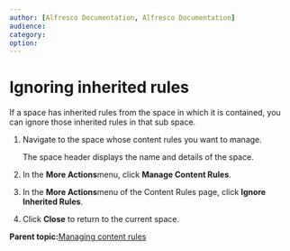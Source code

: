 ```yaml
---
author: [Alfresco Documentation, Alfresco Documentation]
audience: 
category: 
option: 
---
```


# Ignoring inherited rules

If a space has inherited rules from the space in which it is contained, you can ignore those inherited rules in that sub space.

1.  Navigate to the space whose content rules you want to manage.

    The space header displays the name and details of the space.

2.  In the **More Actions**menu, click **Manage Content Rules**.

3.  In the **More Actions**menu of the Content Rules page, click **Ignore Inherited Rules**.

4.  Click **Close** to return to the current space.


**Parent topic:**[Managing content rules](../concepts/cuh-rules-manage.md)

